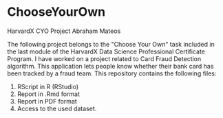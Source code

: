 # ChooseYourOwn
HarvardX CYO Project
Abraham Mateos 

The following project belongs to the "Choose Your Own" task included in the last module of the HarvardX Data Science Professional Certificate Program.
I have worked on a project related to Card Fraud Detection algorithm. This application lets people know whether their bank card has been tracked by a fraud team.
This repository contains the following files:
1. RScript in R (RStudio)
2. Report in .Rmd format
3. Report in PDF format
4. Access to the used dataset.

